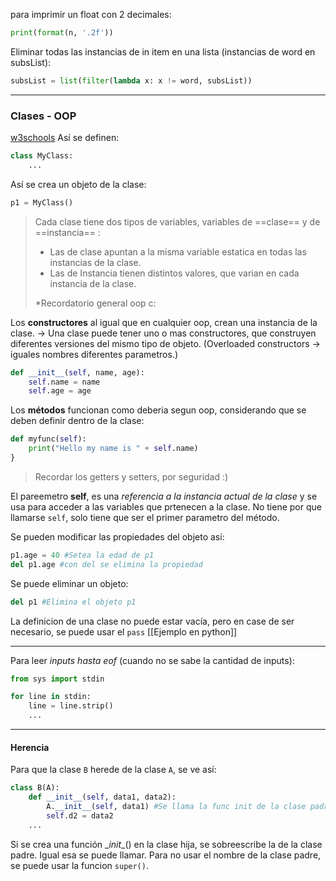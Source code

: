 para imprimir un float con 2 decimales:
```py
print(format(n, '.2f'))
```

Eliminar todas las instancias de in item en una lista (instancias de word en subsList):
```py
subsList = list(filter(lambda x: x != word, subsList))
```
---
### Clases - OOP ###
[w3schools](https://www.w3schools.com/python/python_classes.asp)
Así se definen:
```py
class MyClass:
    ...
```
Así se crea un objeto de la clase:
```py
p1 = MyClass()
```

>Cada clase tiene dos tipos de variables, variables de ==clase== y de ==instancia== :
>* Las de clase apuntan a la misma variable estatica en todas las instancias de la clase.
>* Las de Instancia tienen distintos valores, que varian en cada instancia de la clase.
>
>\*Recordatorio general oop c:

Los **constructores** al igual que en cualquier oop, crean una instancia de la clase.
-> Una clase puede tener uno o mas constructores, que construyen diferentes versiones del mismo tipo de objeto. (Overloaded constructors -> iguales nombres diferentes parametros.)
```py
def __init__(self, name, age):  
    self.name = name  
    self.age = age
``` 

Los **métodos** funcionan como deberia segun oop, considerando que se deben definir dentro de la clase:

```py
def myfunc(self):  
    print("Hello my name is " + self.name)
}
```

> Recordar los getters y setters, por seguridad :)

El pareemetro **self**, es una _referencia a la instancia actual de la clase_ y se usa para acceder a las variables que prtenecen a la clase. No tiene por que llamarse `self`, solo tiene que ser el primer parametro del método. 

Se pueden modificar las propiedades del objeto así:
```py
p1.age = 40 #Setea la edad de p1
del p1.age #con del se elimina la propiedad
```

Se puede eliminar un objeto:
```py
del p1 #Elimina el objeto p1
```

La definicion de una clase no puede estar vacía, pero en case de ser necesario, se puede usar el `pass`
[[Ejemplo en python]]

---

Para leer *inputs hasta eof* (cuando no se sabe la cantidad de inputs):

```py
from sys import stdin

for line in stdin:
 	line = line.strip()
	...
```
---
#### Herencia ####

Para que la clase `B` herede de la clase `A`, se ve así:
```py
class B(A):
	def __init__(self, data1, data2):
		A.__init__(self, data1) #Se llama la func init de la clase padre.
		self.d2 = data2
	...
```

Si se crea una función \__init__() en la clase hija, se sobreescribe la de la clase padre. Igual esa se puede llamar. Para no usar el nombre de la clase padre, se puede usar la funcion `super()`.